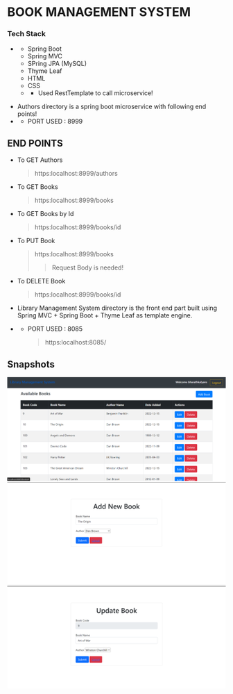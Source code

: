 # BOOK MANAGEMENT SYSTEM

### Tech Stack

- - Spring Boot
  - Spring MVC
  - SPring JPA (MySQL)
  - Thyme Leaf
  - HTML
  - CSS
  - - Used RestTemplate to call microservice!

* Authors directory is a spring boot microservice with following end points!
* - PORT USED : 8999

## END POINTS

- To GET Authors

  > https:localhost:8999/authors

- To GET Books

  > https:localhost:8999/books

- To GET Books by Id

  > https:localhost:8999/books/id

- To PUT Book

  > https:localhost:8999/books
  >
  > > Request Body is needed!

- To DELETE Book

  > https:localhost:8999/books/id

- Library Management System directory is the front end part built using Spring MVC + Spring Boot + Thyme Leaf as template engine.
- - PORT USED : 8085
    > https:localhost:8085/

## Snapshots
![Home Page](images/Home%20Page.png)
![Add Book](images/Add%20Book.png)
![Update Book](images/Update%20Book.png)